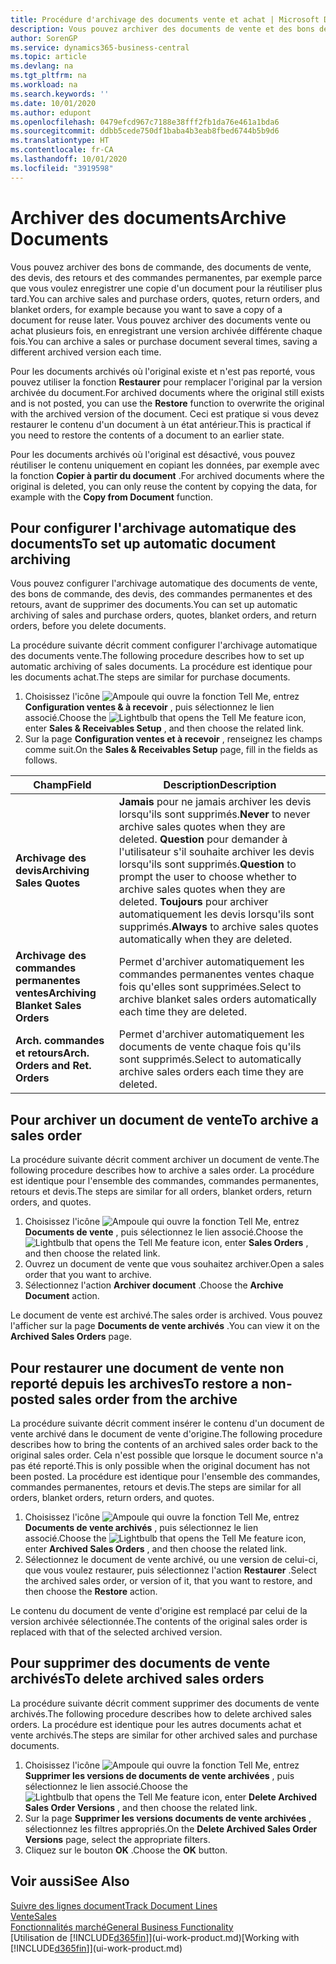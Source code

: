 ```yaml
---
title: Procédure d'archivage des documents vente et achat | Microsoft Docs
description: Vous pouvez archiver des documents de vente et des bons de commande, des devis, des retours et des commandes permanentes, et vous pouvez utiliser le document archivé pour recréer le document d'origine.
author: SorenGP
ms.service: dynamics365-business-central
ms.topic: article
ms.devlang: na
ms.tgt_pltfrm: na
ms.workload: na
ms.search.keywords: ''
ms.date: 10/01/2020
ms.author: edupont
ms.openlocfilehash: 0479efcd967c7188e38fff2fb1da76e461a1bda6
ms.sourcegitcommit: ddbb5cede750df1baba4b3eab8fbed6744b5b9d6
ms.translationtype: HT
ms.contentlocale: fr-CA
ms.lasthandoff: 10/01/2020
ms.locfileid: "3919598"
---
```

# <a name="archive-documents"></a><span data-ttu-id="230fc-103">Archiver des documents</span><span class="sxs-lookup"><span data-stu-id="230fc-103">Archive Documents</span></span>
<span data-ttu-id="230fc-104">Vous pouvez archiver des bons de commande, des documents de vente, des devis, des retours et des commandes permanentes, par exemple parce que vous voulez enregistrer une copie d'un document pour la réutiliser plus tard.</span><span class="sxs-lookup"><span data-stu-id="230fc-104">You can archive sales and purchase orders, quotes, return orders, and blanket orders, for example because you want to save a copy of a document for reuse later.</span></span> <span data-ttu-id="230fc-105">Vous pouvez archiver des documents vente ou achat plusieurs fois, en enregistrant une version archivée différente chaque fois.</span><span class="sxs-lookup"><span data-stu-id="230fc-105">You can archive a sales or purchase document several times, saving a different archived version each time.</span></span>

<span data-ttu-id="230fc-106">Pour les documents archivés où l'original existe et n'est pas reporté, vous pouvez utiliser la fonction **Restaurer** pour remplacer l'original par la version archivée du document.</span><span class="sxs-lookup"><span data-stu-id="230fc-106">For archived documents where the original still exists and is not posted, you can use the **Restore** function to overwrite the original with the archived version of the document.</span></span> <span data-ttu-id="230fc-107">Ceci est pratique si vous devez restaurer le contenu d'un document à un état antérieur.</span><span class="sxs-lookup"><span data-stu-id="230fc-107">This is practical if you need to restore the contents of a document to an earlier state.</span></span>

<span data-ttu-id="230fc-108">Pour les documents archivés où l'original est désactivé, vous pouvez réutiliser le contenu uniquement en copiant les données, par exemple avec la fonction **Copier à partir du document** .</span><span class="sxs-lookup"><span data-stu-id="230fc-108">For archived documents where the original is deleted, you can only reuse the content by copying the data, for example with the **Copy from Document** function.</span></span>   

## <a name="to-set-up-automatic-document-archiving"></a><span data-ttu-id="230fc-109">Pour configurer l'archivage automatique des documents</span><span class="sxs-lookup"><span data-stu-id="230fc-109">To set up automatic document archiving</span></span>  
<span data-ttu-id="230fc-110">Vous pouvez configurer l'archivage automatique des documents de vente, des bons de commande, des devis, des commandes permanentes et des retours, avant de supprimer des documents.</span><span class="sxs-lookup"><span data-stu-id="230fc-110">You can set up automatic archiving of sales and purchase orders, quotes, blanket orders, and return orders, before you delete documents.</span></span>

<span data-ttu-id="230fc-111">La procédure suivante décrit comment configurer l'archivage automatique des documents vente.</span><span class="sxs-lookup"><span data-stu-id="230fc-111">The following procedure describes how to set up automatic archiving of sales documents.</span></span> <span data-ttu-id="230fc-112">La procédure est identique pour les documents achat.</span><span class="sxs-lookup"><span data-stu-id="230fc-112">The steps are similar for purchase documents.</span></span>
1.  <span data-ttu-id="230fc-113">Choisissez l'icône ![Ampoule qui ouvre la fonction Tell Me](media/ui-search/search_small.png "Dites-moi ce que vous voulez faire"), entrez **Configuration ventes & à recevoir** , puis sélectionnez le lien associé.</span><span class="sxs-lookup"><span data-stu-id="230fc-113">Choose the ![Lightbulb that opens the Tell Me feature](media/ui-search/search_small.png "Tell me what you want to do") icon, enter **Sales & Receivables Setup** , and then choose the related link.</span></span>
2. <span data-ttu-id="230fc-114">Sur la page **Configuration ventes et à recevoir** , renseignez les champs comme suit.</span><span class="sxs-lookup"><span data-stu-id="230fc-114">On the **Sales & Receivables Setup** page, fill in the fields as follows.</span></span>

|<span data-ttu-id="230fc-115">Champ</span><span class="sxs-lookup"><span data-stu-id="230fc-115">Field</span></span>|<span data-ttu-id="230fc-116">Description</span><span class="sxs-lookup"><span data-stu-id="230fc-116">Description</span></span>|
|-----|-----------|
|<span data-ttu-id="230fc-117">**Archivage des devis**</span><span class="sxs-lookup"><span data-stu-id="230fc-117">**Archiving Sales Quotes**</span></span>|<span data-ttu-id="230fc-118">**Jamais** pour ne jamais archiver les devis lorsqu'ils sont supprimés.</span><span class="sxs-lookup"><span data-stu-id="230fc-118">**Never** to never archive sales quotes when they are deleted.</span></span> <span data-ttu-id="230fc-119">**Question** pour demander à l'utilisateur s'il souhaite archiver les devis lorsqu'ils sont supprimés.</span><span class="sxs-lookup"><span data-stu-id="230fc-119">**Question** to prompt the user to choose whether to archive sales quotes when they are deleted.</span></span> <span data-ttu-id="230fc-120">**Toujours** pour archiver automatiquement les devis lorsqu'ils sont supprimés.</span><span class="sxs-lookup"><span data-stu-id="230fc-120">**Always** to archive sales quotes automatically when they are deleted.</span></span>|
|<span data-ttu-id="230fc-121">**Archivage des commandes permanentes ventes**</span><span class="sxs-lookup"><span data-stu-id="230fc-121">**Archiving Blanket Sales Orders**</span></span>|<span data-ttu-id="230fc-122">Permet d'archiver automatiquement les commandes permanentes ventes chaque fois qu'elles sont supprimées.</span><span class="sxs-lookup"><span data-stu-id="230fc-122">Select to archive blanket sales orders automatically each time they are deleted.</span></span>|
|<span data-ttu-id="230fc-123">**Arch. commandes et retours**</span><span class="sxs-lookup"><span data-stu-id="230fc-123">**Arch. Orders and Ret. Orders**</span></span>|<span data-ttu-id="230fc-124">Permet d'archiver automatiquement les documents de vente chaque fois qu'ils sont supprimés.</span><span class="sxs-lookup"><span data-stu-id="230fc-124">Select to automatically archive sales orders each time they are deleted.</span></span>|

## <a name="to-archive-a-sales-order"></a><span data-ttu-id="230fc-125">Pour archiver un document de vente</span><span class="sxs-lookup"><span data-stu-id="230fc-125">To archive a sales order</span></span>
<span data-ttu-id="230fc-126">La procédure suivante décrit comment archiver un document de vente.</span><span class="sxs-lookup"><span data-stu-id="230fc-126">The following procedure describes how to archive a sales order.</span></span> <span data-ttu-id="230fc-127">La procédure est identique pour l'ensemble des commandes, commandes permanentes, retours et devis.</span><span class="sxs-lookup"><span data-stu-id="230fc-127">The steps are similar for all orders, blanket orders, return orders, and quotes.</span></span>

1.  <span data-ttu-id="230fc-128">Choisissez l'icône ![Ampoule qui ouvre la fonction Tell Me](media/ui-search/search_small.png "Dites-moi ce que vous voulez faire"), entrez **Documents de vente** , puis sélectionnez le lien associé.</span><span class="sxs-lookup"><span data-stu-id="230fc-128">Choose the ![Lightbulb that opens the Tell Me feature](media/ui-search/search_small.png "Tell me what you want to do") icon, enter **Sales Orders** , and then choose the related link.</span></span>  
2.  <span data-ttu-id="230fc-129">Ouvrez un document de vente que vous souhaitez archiver.</span><span class="sxs-lookup"><span data-stu-id="230fc-129">Open a sales order that you want to archive.</span></span>  
3.  <span data-ttu-id="230fc-130">Sélectionnez l'action **Archiver document** .</span><span class="sxs-lookup"><span data-stu-id="230fc-130">Choose the **Archive Document** action.</span></span>

<span data-ttu-id="230fc-131">Le document de vente est archivé.</span><span class="sxs-lookup"><span data-stu-id="230fc-131">The sales order is archived.</span></span> <span data-ttu-id="230fc-132">Vous pouvez l'afficher sur la page **Documents de vente archivés** .</span><span class="sxs-lookup"><span data-stu-id="230fc-132">You can view it on the **Archived Sales Orders** page.</span></span>

## <a name="to-restore-a-non-posted-sales-order-from-the-archive"></a><span data-ttu-id="230fc-133">Pour restaurer une document de vente non reporté depuis les archives</span><span class="sxs-lookup"><span data-stu-id="230fc-133">To restore a non-posted sales order from the archive</span></span>
<span data-ttu-id="230fc-134">La procédure suivante décrit comment insérer le contenu d'un document de vente archivé dans le document de vente d'origine.</span><span class="sxs-lookup"><span data-stu-id="230fc-134">The following procedure describes how to bring the contents of an archived sales order back to the original sales order.</span></span> <span data-ttu-id="230fc-135">Cela n'est possible que lorsque le document source n'a pas été reporté.</span><span class="sxs-lookup"><span data-stu-id="230fc-135">This is only possible when the original document has not been posted.</span></span> <span data-ttu-id="230fc-136">La procédure est identique pour l'ensemble des commandes, commandes permanentes, retours et devis.</span><span class="sxs-lookup"><span data-stu-id="230fc-136">The steps are similar for all orders, blanket orders, return orders, and quotes.</span></span>

1. <span data-ttu-id="230fc-137">Choisissez l'icône ![Ampoule qui ouvre la fonction Tell Me](media/ui-search/search_small.png "Dites-moi ce que vous voulez faire"), entrez **Documents de vente archivés** , puis sélectionnez le lien associé.</span><span class="sxs-lookup"><span data-stu-id="230fc-137">Choose the ![Lightbulb that opens the Tell Me feature](media/ui-search/search_small.png "Tell me what you want to do") icon, enter **Archived Sales Orders** , and then choose the related link.</span></span>
2. <span data-ttu-id="230fc-138">Sélectionnez le document de vente archivé, ou une version de celui-ci, que vous voulez restaurer, puis sélectionnez l'action **Restaurer** .</span><span class="sxs-lookup"><span data-stu-id="230fc-138">Select the archived sales order, or version of it, that you want to restore, and then choose the **Restore** action.</span></span>  

<span data-ttu-id="230fc-139">Le contenu du document de vente d'origine est remplacé par celui de la version archivée sélectionnée.</span><span class="sxs-lookup"><span data-stu-id="230fc-139">The contents of the original sales order is replaced with that of the selected archived version.</span></span>

## <a name="to-delete-archived-sales-orders"></a><span data-ttu-id="230fc-140">Pour supprimer des documents de vente archivés</span><span class="sxs-lookup"><span data-stu-id="230fc-140">To delete archived sales orders</span></span>
<span data-ttu-id="230fc-141">La procédure suivante décrit comment supprimer des documents de vente archivés.</span><span class="sxs-lookup"><span data-stu-id="230fc-141">The following procedure describes how to delete archived sales orders.</span></span> <span data-ttu-id="230fc-142">La procédure est identique pour les autres documents achat et vente archivés.</span><span class="sxs-lookup"><span data-stu-id="230fc-142">The steps are similar for other archived sales and purchase documents.</span></span>

1.  <span data-ttu-id="230fc-143">Choisissez l'icône ![Ampoule qui ouvre la fonction Tell Me](media/ui-search/search_small.png "Dites-moi ce que vous voulez faire"), entrez **Supprimer les versions de documents de vente archivées** , puis sélectionnez le lien associé.</span><span class="sxs-lookup"><span data-stu-id="230fc-143">Choose the ![Lightbulb that opens the Tell Me feature](media/ui-search/search_small.png "Tell me what you want to do") icon, enter **Delete Archived Sales Order Versions** , and then choose the related link.</span></span>  
2.  <span data-ttu-id="230fc-144">Sur la page **Supprimer les versions documents de vente archivées** , sélectionnez les filtres appropriés.</span><span class="sxs-lookup"><span data-stu-id="230fc-144">On the **Delete Archived Sales Order Versions** page, select the appropriate filters.</span></span>  
3.  <span data-ttu-id="230fc-145">Cliquez sur le bouton **OK** .</span><span class="sxs-lookup"><span data-stu-id="230fc-145">Choose the **OK** button.</span></span>

## <a name="see-also"></a><span data-ttu-id="230fc-146">Voir aussi</span><span class="sxs-lookup"><span data-stu-id="230fc-146">See Also</span></span>
[<span data-ttu-id="230fc-147">Suivre des lignes document</span><span class="sxs-lookup"><span data-stu-id="230fc-147">Track Document Lines</span></span>](across-how-to-track-document-lines.md)  
[<span data-ttu-id="230fc-148">Vente</span><span class="sxs-lookup"><span data-stu-id="230fc-148">Sales</span></span>](sales-manage-sales.md)  
[<span data-ttu-id="230fc-149">Fonctionnalités marché</span><span class="sxs-lookup"><span data-stu-id="230fc-149">General Business Functionality</span></span>](ui-across-business-areas.md)  
<span data-ttu-id="230fc-150">[Utilisation de [!INCLUDE[d365fin](includes/d365fin_md.md)]](ui-work-product.md)</span><span class="sxs-lookup"><span data-stu-id="230fc-150">[Working with [!INCLUDE[d365fin](includes/d365fin_md.md)]](ui-work-product.md)</span></span>
